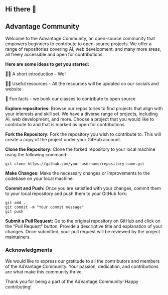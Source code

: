 ## Hi there 👋

## Advantage Community
Welcome to the Advantage Community, an open-source community that empowers beginners to contribute to open-source projects. We offer a range of repositories covering AI, web development, and many more areas, all freely accessible and open for contributions.

**Here are some ideas to get you started:**

🙋‍♀️ A short introduction - We!

👩‍💻 Useful resources - All the resources will be updated on our socials and website

🍿 Fun facts - we bunk our classes to contribute to open source


**Explore repositories:** Browse our repositories to find projects that align with your interests and skill set. We have a diverse range of projects, including AI, web development, and more. Choose a project that you would like to contribute to and that is marked as open for contributions.

**Fork the Repository:** Fork the repository you wish to contribute to. This will create a copy of the project under your GitHub account.

**Clone the Repository:** Clone the forked repository to your local machine using the following command:

   ```
   git clone https://github.com/your-username/repository-name.git
   ```

**Make Changes:** Make the necessary changes or improvements to the codebase on your local machine.

**Commit and Push:** Once you are satisfied with your changes, commit them to your local repository and push them to your GitHub fork:

   ```
   git add .
   git commit -m "Your commit message"
   git push
   ```

**Submit a Pull Request:** Go to the original repository on GitHub and click on the "Pull Request" button. Provide a descriptive title and explanation of your changes. Once submitted, your pull request will be reviewed by the project maintainers.

### Acknowledgments
We would like to express our gratitude to all the contributors and members of the AdVantage Community. Your passion, dedication, and contributions are what make this community thrive.

Thank you for being a part of the AdVantage Community! Happy contributing!

